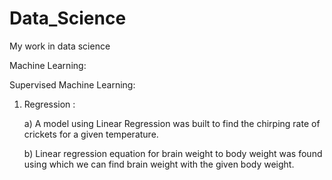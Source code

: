 # Data_Science
My work in data science

Machine Learning: 

Supervised Machine Learning: 
1) Regression : 

   a) A model using Linear Regression was built to find the chirping rate of crickets for a given temperature.

   b) Linear regression equation for brain weight to body weight was found using which we can find brain weight with the given body weight.

